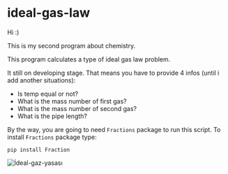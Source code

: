 # ideal-gas-law
Hi :)

This is my second program about chemistry.

This program calculates a type of ideal gas law problem.

It still on developing stage. That means you have to provide 4 infos (until i add another situations):

- Is temp equal or not?
- What is the mass number of first gas?
- What is the mass number of second gas?
- What is the pipe length?

By the way, you are going to need `Fractions` package to run this script. To install `Fractions` package type:
```
pip install Fraction
```

![İdeal-gaz-yasası](https://user-images.githubusercontent.com/63163893/143617942-ac1d47b5-1aa3-409a-bdd8-17ac0395cea2.gif)
